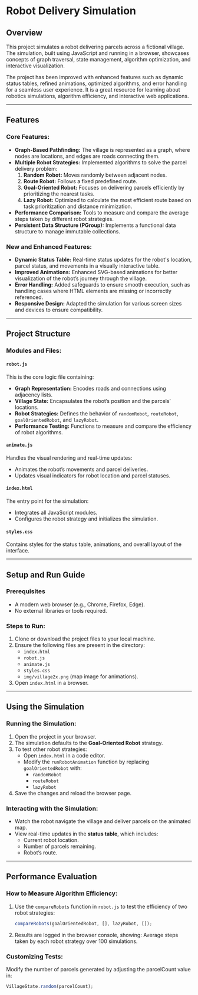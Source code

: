 # Robot Delivery Simulation

## Overview

This project simulates a robot delivering parcels across a fictional village. The simulation, built using JavaScript and running in a browser, showcases concepts of graph traversal, state management, algorithm optimization, and interactive visualization. 

The project has been improved with enhanced features such as dynamic status tables, refined animations, optimized algorithms, and error handling for a seamless user experience. It is a great resource for learning about robotics simulations, algorithm efficiency, and interactive web applications.

---

## Features

### Core Features:
- **Graph-Based Pathfinding:** The village is represented as a graph, where nodes are locations, and edges are roads connecting them.
- **Multiple Robot Strategies:** Implemented algorithms to solve the parcel delivery problem:
  1. **Random Robot:** Moves randomly between adjacent nodes.
  2. **Route Robot:** Follows a fixed predefined route.
  3. **Goal-Oriented Robot:** Focuses on delivering parcels efficiently by prioritizing the nearest tasks.
  4. **Lazy Robot:** Optimized to calculate the most efficient route based on task prioritization and distance minimization.
- **Performance Comparison:** Tools to measure and compare the average steps taken by different robot strategies.
- **Persistent Data Structure (PGroup):** Implements a functional data structure to manage immutable collections.

### New and Enhanced Features:
- **Dynamic Status Table:** Real-time status updates for the robot's location, parcel status, and movements in a visually interactive table.
- **Improved Animations:** Enhanced SVG-based animations for better visualization of the robot’s journey through the village.
- **Error Handling:** Added safeguards to ensure smooth execution, such as handling cases where HTML elements are missing or incorrectly referenced.
- **Responsive Design:** Adapted the simulation for various screen sizes and devices to ensure compatibility.

---

## Project Structure

### Modules and Files:

#### `robot.js`
This is the core logic file containing:
- **Graph Representation:** Encodes roads and connections using adjacency lists.
- **Village State:** Encapsulates the robot’s position and the parcels’ locations.
- **Robot Strategies:** Defines the behavior of `randomRobot`, `routeRobot`, `goalOrientedRobot`, and `lazyRobot`.
- **Performance Testing:** Functions to measure and compare the efficiency of robot algorithms.

#### `animate.js`
Handles the visual rendering and real-time updates:
- Animates the robot’s movements and parcel deliveries.
- Updates visual indicators for robot location and parcel statuses.

#### `index.html`
The entry point for the simulation:
- Integrates all JavaScript modules.
- Configures the robot strategy and initializes the simulation.

#### `styles.css`
Contains styles for the status table, animations, and overall layout of the interface.

---

## Setup and Run Guide

### Prerequisites
- A modern web browser (e.g., Chrome, Firefox, Edge).
- No external libraries or tools required.

### Steps to Run:
1. Clone or download the project files to your local machine.
2. Ensure the following files are present in the directory:
   - `index.html`
   - `robot.js`
   - `animate.js`
   - `styles.css`
   - `img/village2x.png` (map image for animations).
3. Open `index.html` in a browser.

---

## Using the Simulation

### Running the Simulation:
1. Open the project in your browser.
2. The simulation defaults to the **Goal-Oriented Robot** strategy. 
3. To test other robot strategies:
   - Open `index.html` in a code editor.
   - Modify the `runRobotAnimation` function by replacing `goalOrientedRobot` with:
     - `randomRobot`
     - `routeRobot`
     - `lazyRobot`
4. Save the changes and reload the browser page.

### Interacting with the Simulation:
- Watch the robot navigate the village and deliver parcels on the animated map.
- View real-time updates in the **status table**, which includes:
  - Current robot location.
  - Number of parcels remaining.
  - Robot’s route.

---

## Performance Evaluation

### How to Measure Algorithm Efficiency:
1. Use the `compareRobots` function in `robot.js` to test the efficiency of two robot strategies:
   ```javascript
   compareRobots(goalOrientedRobot, [], lazyRobot, []);
2. Results are logged in the browser console, showing:
Average steps taken by each robot strategy over 100 simulations.

### Customizing Tests:
Modify the number of parcels generated by adjusting the parcelCount value in:
```javascript
VillageState.random(parcelCount);
